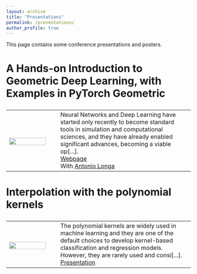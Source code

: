 ```yaml
---
layout: archive
title: "Presentations"
permalink: /presentations/
author_profile: true
---
```


This page contains some conference presentations and posters.


<font size="5">
<table style="border:none;">

### A Hands-on Introduction to Geometric Deep Learning, with Examples in PyTorch Geometric

<tr style="border:none;">

<td width="25%" style="border:none;">

<img src="https://GabrieleSantin.github.io/images/pytorch_geometric_tutorial.jpeg" style="padding-top: 7px;display: block;margin-right:35px;" width="90%">

</td>

<td width="65%" style="border:none;">
Neural Networks and Deep Learning have started only recently to become standard tools in simulation and computational sciences, and they have already enabled significant advances, becoming a viable op[...].
<br> 
<a href='https://gabrielesantin.github.io/tutorial-SIAM-CSE/'> <i class='fa fa-link'></i> Webpage</a> <br>With <a href='https://antoniolonga.github.io/'> <i class='fa fa-user'></i> Antonio Longa</a> 


</td>

</tr>


</table>
</font>

<font size="5">
<table style="border:none;">

### Interpolation with the polynomial kernels

<tr style="border:none;">

<td width="25%" style="border:none;">

<img src="https://GabrieleSantin.github.io/images/ATMA2023_poster.png" style="padding-top: 7px;display: block;margin-right:35px;" width="90%">

</td>

<td width="65%" style="border:none;">
The polynomial kernels are widely used in machine learning and they are one of the default choices to develop kernel-based classification and regression models. However, they are rarely used and consi[...].
<br> 
<a href='https://GabrieleSantin.github.io/files/2023_ATMA_poster.html'> <i class='fa fa-file-pdf'></i> Presentation</a> 


</td>

</tr>


</table>
</font>
